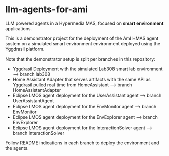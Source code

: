 # llm-agents-for-ami
LLM powered agents in a Hypermedia MAS, focused on **smart environment** applications.

This is a demonstrator project for the deployment of the AmI HMAS agent system on a simulated smart environment environment deployed using the Yggdrasil platform.

Note that the demonstrator setup is split per branches in this repository:
 - Yggdrasil Deployment with the simulated Lab308 smart lab environment --> branch lab308
 - Home Assistant Adapter that serves artifacts with the same API as Yggdrasil pulled real time from HomeAssistant --> branch HomeAssistantAdapter
 - Eclipse LMOS agent deployment for the UserAssistant agent --> branch UserAssistantAgent
 - Eclipse LMOS agent deployment for the EnvMonitor agent --> branch EnvMonitor
 - Eclipse LMOS agent deployment for the EnvExplorer agent --> branch EnvExplorer
 - Eclipse LMOS agent deployment for the InteractionSolver agent --> branch InteractionSolver

Follow README indications in each branch to deploy the environment and the agents.

